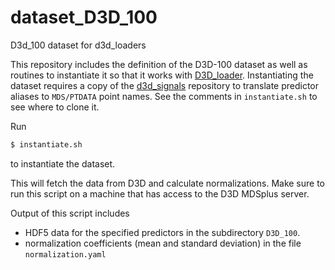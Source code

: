 # dataset_D3D_100
D3d_100 dataset for d3d_loaders

This repository includes the definition of the D3D-100 dataset as well as routines to instantiate
it so that it works with [D3D_loader](https://github.com/PlasmaControl/d3d_loaders).
Instantiating the dataset requires a copy of the [d3d_signals](https://github.com/PlasmaControl/d3d_signals) repository to translate predictor aliases to `MDS/PTDATA` point names. See the comments
in `instantiate.sh` to see where to clone it.

Run
```sh
$ instantiate.sh
```
to instantiate the dataset.

This will fetch the data from D3D and calculate normalizations.
Make sure to run this script on a machine that has access to the D3D MDSplus server.

Output of this script includes
* HDF5 data for the specified predictors in the subdirectory `D3D_100`.
* normalization coefficients (mean and standard deviation) in the file `normalization.yaml`






